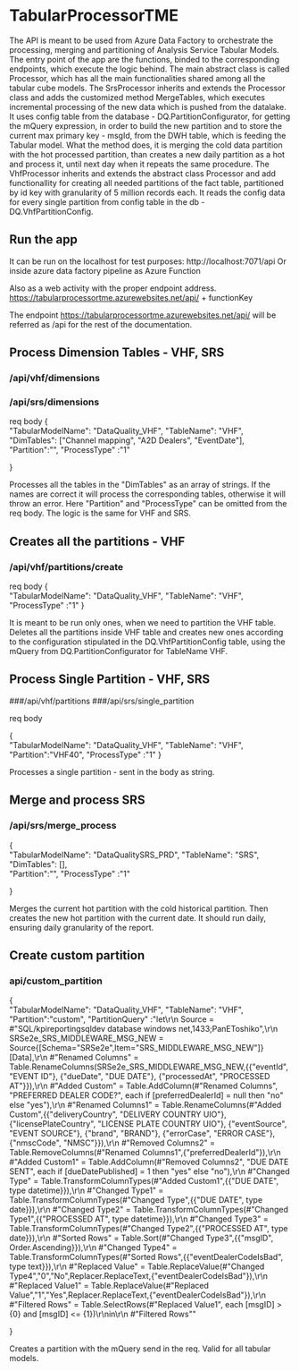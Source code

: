 # TabularProcessorTME

The API is meant to be used from Azure Data Factory to orchestrate the processing, merging and partitioning of Analysis Service Tabular Models.
The entry point of the app are the functions, binded to the corresponding endpoints, which execute the logic behind. The main abstract class is 
called Processor, which has all the main functionalities shared among all the tabular cube models. 
The SrsProcessor inherits and extends the Processor class and adds the customized method MergeTables, which executes incremental processing of the new data
which is pushed from the datalake. It uses config table from the database - DQ.PartitionConfigurator, for getting the mQuery expression, in order to build the
new partition and to store the current max primary key - msgId, from the DWH table, which is feeding the Tabular model.
What the method does, it is merging the cold data partition with the hot processed partition, than creates a new daily partition as a hot and process it, until
next day when it repeats the same procedure.
The VhfProcessor inherits and extends the abstract class Processor and add functionallity for creating all needed partitions of the fact table, 
partitioned by id key with granularity of 5 million records each. It reads the config data for every single partition from config table in the 
db - DQ.VhfPartitionConfig. 

## Run the app

It can be run on the localhost for test purposes:
http://localhost:7071/api
Or inside azure data factory pipeline as Azure Function

Also as a web activity with the proper endpoint address.
https://tabularprocessortme.azurewebsites.net/api/ + functionKey

The endpoint https://tabularprocessortme.azurewebsites.net/api/ will be referred as /api for the rest of the documentation.


## Process Dimension Tables - VHF, SRS
### /api/vhf/dimensions
### /api/srs/dimensions
req body
{    
    "TabularModelName": "DataQuality_VHF",
    "TableName": "VHF",
    "DimTables": ["Channel mapping", "A2D Dealers", "EventDate"],   
    "Partition":"",
    "ProcessType" :"1"

}

Processes all the tables in the "DimTables" as an array of strings. If the names are correct it will process the corresponding tables, otherwise it will throw an error. Here "Partition" and "ProcessType" can be omitted from the req body. The logic is the same for VHF and SRS.


## Creates all the partitions - VHF
### /api/vhf/partitions/create

req body
{    
    "TabularModelName": "DataQuality_VHF",
    "TableName": "VHF",  
    "ProcessType" :"1"
}

It is meant to be run only ones, when we need to partition the VHF table.
Deletes all the partitions inside VHF table and creates new ones according to the configuration stipulated in the DQ.VhfPartitionConfig table, using the mQuery from DQ.PartitionConfigurator for TableName VHF.


## Process Single Partition - VHF, SRS

###/api/vhf/partitions
###/api/srs/single_partition

req body 

{    
    "TabularModelName": "DataQuality_VHF",
    "TableName": "VHF",     
    "Partition":"VHF40",
    "ProcessType" :"1"
}

Processes a single partition - sent in the body as string.


## Merge and process SRS
### /api/srs/merge_process

{    
    "TabularModelName": "DataQualitySRS_PRD",
    "TableName": "SRS",
    "DimTables": [],   
    "Partition":"",
    "ProcessType" :"1"

}

Merges the current hot partition with the cold historical partition. Then creates the new hot partition with the current date. It should run daily,
ensuring daily granularity of the report.


## Create custom partition
### api/custom_partition

{    
    "TabularModelName": "DataQuality_VHF",
    "TableName": "VHF",    
    "Partition":"custom",
    "PartitionQuery" :"let\r\n    Source = #\"SQL\/kpireportingsqldev database windows net,1433;PanEToshiko\",\r\n    SRSe2e_SRS_MIDDLEWARE_MSG_NEW = Source{[Schema=\"SRSe2e\",Item=\"SRS_MIDDLEWARE_MSG_NEW\"]}[Data],\r\n    #\"Renamed Columns\" = Table.RenameColumns(SRSe2e_SRS_MIDDLEWARE_MSG_NEW,{{\"eventId\", \"EVENT ID\"}, {\"dueDate\", \"DUE DATE\"}, {\"processedAt\", \"PROCESSED AT\"}}),\r\n    #\"Added Custom\" = Table.AddColumn(#\"Renamed Columns\", \"PREFERRED DEALER CODE?\", each if [preferredDealerId] = null then \"no\" else \"yes\"),\r\n    #\"Renamed Columns1\" = Table.RenameColumns(#\"Added Custom\",{{\"deliveryCountry\", \"DELIVERY COUNTRY UIO\"}, {\"licensePlateCountry\", \"LICENSE PLATE COUNTRY UIO\"}, {\"eventSource\", \"EVENT SOURCE\"}, {\"brand\", \"BRAND\"}, {\"errorCase\", \"ERROR CASE\"}, {\"nmscCode\", \"NMSC\"}}),\r\n    #\"Removed Columns2\" = Table.RemoveColumns(#\"Renamed Columns1\",{\"preferredDealerId\"}),\r\n    #\"Added Custom1\" = Table.AddColumn(#\"Removed Columns2\", \"DUE DATE SENT\", each if [dueDatePublished] = 1 then \"yes\" else \"no\"),\r\n    #\"Changed Type\" = Table.TransformColumnTypes(#\"Added Custom1\",{{\"DUE DATE\", type datetime}}),\r\n    #\"Changed Type1\" = Table.TransformColumnTypes(#\"Changed Type\",{{\"DUE DATE\", type date}}),\r\n    #\"Changed Type2\" = Table.TransformColumnTypes(#\"Changed Type1\",{{\"PROCESSED AT\", type datetime}}),\r\n    #\"Changed Type3\" = Table.TransformColumnTypes(#\"Changed Type2\",{{\"PROCESSED AT\", type date}}),\r\n    #\"Sorted Rows\" = Table.Sort(#\"Changed Type3\",{{\"msgID\", Order.Ascending}}),\r\n    #\"Changed Type4\" = Table.TransformColumnTypes(#\"Sorted Rows\",{{\"eventDealerCodeIsBad\", type text}}),\r\n    #\"Replaced Value\" = Table.ReplaceValue(#\"Changed Type4\",\"0\",\"No\",Replacer.ReplaceText,{\"eventDealerCodeIsBad\"}),\r\n    #\"Replaced Value1\" = Table.ReplaceValue(#\"Replaced Value\",\"1\",\"Yes\",Replacer.ReplaceText,{\"eventDealerCodeIsBad\"}),\r\n    #\"Filtered Rows\" = Table.SelectRows(#\"Replaced Value1\", each [msgID] > {0} and [msgID] <= {1})\r\nin\r\n    #\"Filtered Rows\""

}

Creates a partition with the mQuery send in the req. Valid for all tabular models.

